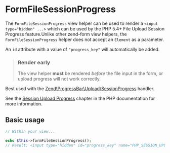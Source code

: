 # FormFileSessionProgress

The `FormFileSessionProgress` view helper can be used to render a `<input
type="hidden" ...>` which can be used by the PHP 5.4+ File Upload Session
Progress feature.Unlike other zend-form view helpers, the
`FormFileSessionProgress` helper does not accept an `Element` as a parameter.

An `id` attribute with a value of `"progress_key"` will automatically be added.

> ### Render early
>
> The view helper **must** be rendered *before* the file input in the form, or
> upload progress will not work correctly.

Best used with the [Zend\ProgressBar\Upload\SessionProgress](http://framework.zend.com/manual/current/en/modules/zend.progress-bar.upload.html#session-progress-handler)
handler.

See the [Session Upload Progress](http://php.net/session.upload-progress)
chapter in the PHP documentation for more information.

## Basic usage

```php
// Within your view...

echo $this->formFileSessionProgress();
// Result: <input type="hidden" id="progress_key" name="PHP_SESSION_UPLOAD_PROGRESS" value="12345abcde">
```
